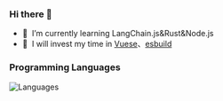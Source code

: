 


### Hi there 👋

- 🌱 &nbsp;I’m currently learning LangChain.js&Rust&Node.js
- 🦄 &nbsp;I will invest my time in [Vuese](https://github.com/vuese/vuese)、[esbuild](https://github.com/evanw/esbuild)

### Programming Languages
![Languages](https://skillicons.dev/icons?i=js,nodejs,ts,rust)



<br>
<br>
